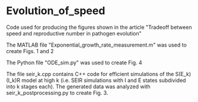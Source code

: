 # Evolution_of_speed
Code used for producing the figures shown in the article "Tradeoff between speed and reproductive number in pathogen evolution"

The MATLAB file "Exponential_growth_rate_measurement.m" was used to create Figs. 1 and 2

The Python file "ODE_sim.py" was used to create Fig. 4

The file seir_k.cpp contains C++ code for efficient simulations of the S(E_k)(I_k)R model at high k (i.e. SEIR simulations with I and E states subdivided into k stages each). The generated data was analyzed with seir_k_postprocessing.py to create Fig. 3. 
